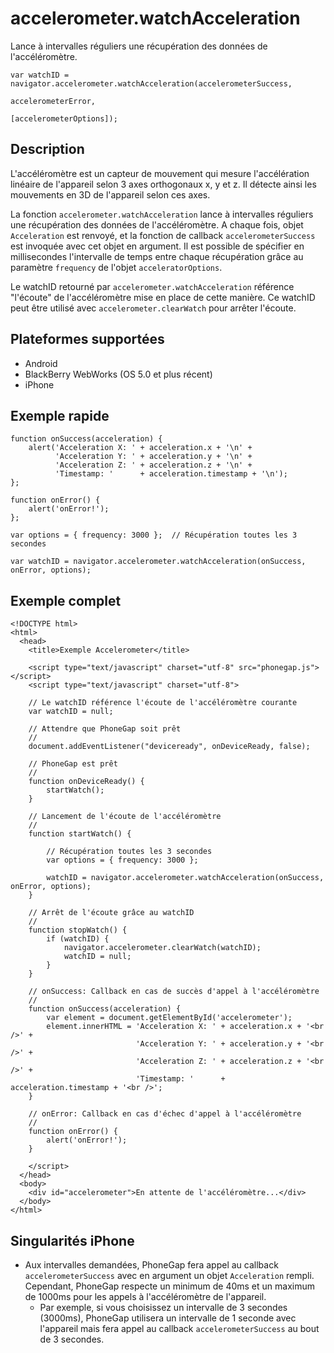 accelerometer.watchAcceleration
===============================

Lance à intervalles réguliers une récupération des données de l'accéléromètre.

    var watchID = navigator.accelerometer.watchAcceleration(accelerometerSuccess,
                                                           accelerometerError,
                                                           [accelerometerOptions]);
                                                           
Description
-----------

L'accéléromètre est un capteur de mouvement qui mesure l'accélération linéaire de l'appareil selon 3 axes orthogonaux x, y et z. Il détecte ainsi les mouvements en 3D de l'appareil selon ces axes.

La fonction `accelerometer.watchAcceleration` lance à intervalles réguliers une récupération des données de l'accéléromètre. A chaque fois, objet `Acceleration` est renvoyé, et la fonction de callback `accelerometerSuccess` est invoquée avec cet objet en argument. Il est possible de spécifier en millisecondes l'intervalle de temps entre chaque récupération grâce au paramètre `frequency` de l'objet `acceleratorOptions`.

Le watchID retourné par `accelerometer.watchAcceleration` référence "l'écoute" de l'accéléromètre mise en place de cette manière. Ce watchID peut être utilisé avec `accelerometer.clearWatch` pour arrêter l'écoute.

Plateformes supportées
----------------------

- Android
- BlackBerry WebWorks (OS 5.0 et plus récent)
- iPhone


Exemple rapide
--------------

    function onSuccess(acceleration) {
        alert('Acceleration X: ' + acceleration.x + '\n' +
              'Acceleration Y: ' + acceleration.y + '\n' +
              'Acceleration Z: ' + acceleration.z + '\n' +
              'Timestamp: '      + acceleration.timestamp + '\n');
    };

    function onError() {
        alert('onError!');
    };

    var options = { frequency: 3000 };  // Récupération toutes les 3 secondes
    
    var watchID = navigator.accelerometer.watchAcceleration(onSuccess, onError, options);

Exemple complet
---------------

    <!DOCTYPE html>
    <html>
      <head>
        <title>Exemple Accelerometer</title>

        <script type="text/javascript" charset="utf-8" src="phonegap.js"></script>
        <script type="text/javascript" charset="utf-8">

        // Le watchID référence l'écoute de l'accéléromètre courante
        var watchID = null;
        
        // Attendre que PhoneGap soit prêt
        //
        document.addEventListener("deviceready", onDeviceReady, false);

        // PhoneGap est prêt
        //
        function onDeviceReady() {
            startWatch();
        }

        // Lancement de l'écoute de l'accéléromètre
        //
        function startWatch() {
            
            // Récupération toutes les 3 secondes
            var options = { frequency: 3000 };
            
            watchID = navigator.accelerometer.watchAcceleration(onSuccess, onError, options);
        }
        
        // Arrêt de l'écoute grâce au watchID
        //
        function stopWatch() {
            if (watchID) {
                navigator.accelerometer.clearWatch(watchID);
                watchID = null;
            }
        }
        
        // onSuccess: Callback en cas de succès d'appel à l'accéléromètre
        //
        function onSuccess(acceleration) {
            var element = document.getElementById('accelerometer');
            element.innerHTML = 'Acceleration X: ' + acceleration.x + '<br />' +
                                'Acceleration Y: ' + acceleration.y + '<br />' +
                                'Acceleration Z: ' + acceleration.z + '<br />' +
                                'Timestamp: '      + acceleration.timestamp + '<br />';
        }

        // onError: Callback en cas d'échec d'appel à l'accéléromètre
        //
        function onError() {
            alert('onError!');
        }

        </script>
      </head>
      <body>
        <div id="accelerometer">En attente de l'accéléromètre...</div>
      </body>
    </html>
    
Singularités iPhone
-------------------

- Aux intervalles demandées, PhoneGap fera appel au callback `accelerometerSuccess` avec en argument un objet `Acceleration` rempli. Cependant, PhoneGap respecte un minimum de 40ms et un maximum de 1000ms pour les appels à l'accéléromètre de l'appareil.
  - Par exemple, si vous choisissez un intervalle de 3 secondes (3000ms), PhoneGap utilisera un intervalle de 1 seconde avec l'appareil mais fera appel au callback `accelerometerSuccess` au bout de 3 secondes.
